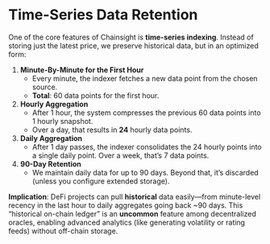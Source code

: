 # Time-Series Data Retention

One of the core features of Chainsight is **time-series indexing**. Instead of storing just the latest price, we preserve historical data, but in an optimized form:

1. **Minute-By-Minute for the First Hour**
   * Every minute, the indexer fetches a new data point from the chosen source.
   * **Total**: 60 data points for the first hour.
2. **Hourly Aggregation**
   * After 1 hour, the system compresses the previous 60 data points into 1 hourly snapshot.
   * Over a day, that results in **24** hourly data points.
3. **Daily Aggregation**
   * After 1 day passes, the indexer consolidates the 24 hourly points into a single daily point. Over a week, that’s 7 data points.
4. **90-Day Retention**
   * We maintain daily data for up to 90 days. Beyond that, it’s discarded (unless you configure extended storage).

**Implication**: DeFi projects can pull **historical** data easily—from minute-level recency in the last hour to daily aggregates going back \~90 days. This “historical on-chain ledger” is an **uncommon** feature among decentralized oracles, enabling advanced analytics (like generating volatility or rating feeds) without off-chain storage.

